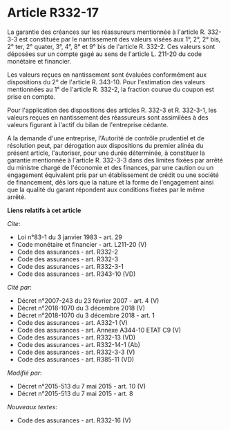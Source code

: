 # Article R332-17

La garantie des créances sur les réassureurs mentionnée à l'article R. 332-3-3 est constituée par le nantissement des valeurs
visées aux 1°, 2°, 2° bis, 2° ter, 2° quater, 3°, 4°, 8° et 9° bis de l'article R. 332-2. Ces valeurs sont déposées sur un
compte gagé au sens de l'article L. 211-20 du code monétaire et financier. 

Les valeurs reçues en nantissement sont évaluées conformément aux dispositions du 2° de l'article R. 343-10. Pour
l'estimation des valeurs mentionnées au 1° de l'article R. 332-2, la fraction courue du coupon est prise en compte. 

Pour l'application des dispositions des articles R. 332-3 et R. 332-3-1, les valeurs reçues en nantissement des réassureurs
sont assimilées à des valeurs figurant à l'actif du bilan de l'entreprise cédante. 

A la demande d'une entreprise, l'Autorité de contrôle prudentiel et de résolution peut, par dérogation aux dispositions du
premier alinéa du présent article, l'autoriser, pour une durée déterminée, à constituer la garantie mentionnée à l'article R.
332-3-3 dans des limites fixées par arrêté du ministre chargé de l'économie et des finances, par une caution ou un engagement
équivalent pris par un établissement de crédit ou une société de financement, dès lors que la nature et la forme de
l'engagement ainsi que la qualité du garant répondent aux conditions fixées par le même arrêté.

**Liens relatifs à cet article**

_Cite_:

  - Loi n°83-1 du 3 janvier 1983 - art. 29
  - Code monétaire et financier - art. L211-20 (V)
  - Code des assurances - art. R332-2
  - Code des assurances - art. R332-3
  - Code des assurances - art. R332-3-1
  - Code des assurances - art. R343-10 (VD)

_Cité par_:

  - Décret  n°2007-243 du 23 février 2007 - art. 4 (V)
  - Décret n°2018-1070 du 3 décembre 2018 (V)
  - Décret n°2018-1070 du 3 décembre 2018 - art. 1
  - Code des assurances - art. A332-1 (V)
  - Code des assurances - art. Annexe A344-10 ETAT C9 (V)
  - Code des assurances - art. R332-13 (VD)
  - Code des assurances - art. R332-14-1 (Ab)
  - Code des assurances - art. R332-3-3 (V)
  - Code des assurances - art. R385-11 (VD)

_Modifié par_:

  - Décret n°2015-513 du 7 mai 2015 - art. 10 (V)
  - Décret n°2015-513 du 7 mai 2015 - art. 8

_Nouveaux textes_:

  - Code des assurances - art. R332-16 (V)
